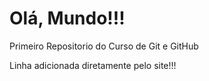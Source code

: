 # Olá, Mundo!!!

 Primeiro Repositorio do Curso de Git e GitHub

 Linha adicionada diretamente pelo site!!!
